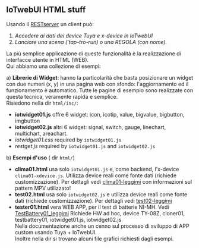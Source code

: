 ## IoTwebUI HTML stuff

Usando il [RESTserver](https://github.com/msillano/IoTwebUI/blob/main/RESTserver/LEGGIMI-REST22.md) un client può:
1. _Accedere ai dati dei device Tuya e x-device in IoTwebUI_
2. _Lanciare una scena ('tap-tro-run) o una REGOLA (con nome)._
   
La più semplice applicazione di queste funzionalità è la realizzazione di interfacce utente in HTML (WEB).<br>
Qui abbiamo una collezione di esempi:

a) **Librerie di Widget**: hanno la particolarità che basta posizionare un widget con due numeri (x, y) in una pagina web con sfondo: 
l'aggiornamento ed il funzionamento è automatico. Tutte le pagine di esempio sono realizzate con questa tecnica, veramente rapida e semplice.<br>
Risiedono nella dir `html/inc/`:
* **iotwidget01.js** offre 6 widget: icon, icotip, value, bigvalue, bigbutton, imgbutton
* **iotwidget02.js** altri 6 widget: signal, switch, gauge, linechart, multichart, areachart.
* _iotwidget01.css_  required by `iotwidget01.js`
* _restget.js_  required by  `iotwidget01.js` and `iotwidget02.js`

b) **Esempi d'uso** ( dir `html/`)
* **clima01.html** usa solo  `iotwidget01.js` e, come backend, l'x-device `clima01-xdevice.js`.  Utilizza device reali come fonte dati (richiede customizzazione).
Per dettagli vedi [clima01-leggimi](https://github.com/msillano/IoTwebUI/blob/main/html/clima01-leggimi.md) con informazioni sul pattern MPV utilizzato!
* **test02.html** usa solo  `iotwidget02.js` e utilizza device reali come fonte dati (richiede customizzazione).
Per dettagli vedi [test02-leggimi](https://github.com/msillano/IoTwebUI/blob/main/html/test02-leggimi.md) 
* **tester01.html** vera WEB APP, per il test di batterie NI-MH. Vedi [TestBattery01_leggimi](https://github.com/msillano/IoTwebUI/blob/main/addon/TestBattery01_leggimi.pdf)
   Richiede HW ad hoc, device TY-08Z, cloner01, testbattery01, iotwidget01.js, iotwidget02.js<br>
   Nella documentazione anche un cenno sul processo di sviluppo di APP custom usando Tuya + IoTwebUI.<br>
Inoltre nella dir si trovano alcuni file grafici richiesti dagli esempi.
